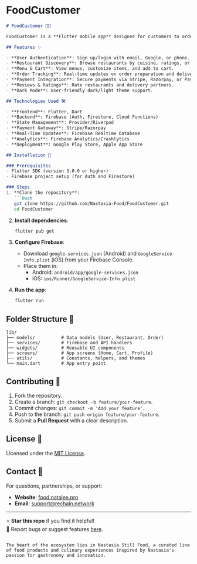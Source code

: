 # FoodCustomer

```markdown
# FoodCustomer 🍕📱

FoodCustomer is a **Flutter mobile app** designed for customers to order food from local restaurants, track deliveries in real-time, and manage their accounts. Built with scalability and user experience in mind, it integrates seamlessly with Firebase for backend operations.

## Features ✨

- **User Authentication**: Sign up/login with email, Google, or phone.
- **Restaurant Discovery**: Browse restaurants by cuisine, ratings, or distance.
- **Menu & Cart**: View menus, customize items, and add to cart.
- **Order Tracking**: Real-time updates on order preparation and delivery.
- **Payment Integration**: Secure payments via Stripe, Razorpay, or PayPal.
- **Reviews & Ratings**: Rate restaurants and delivery partners.
- **Dark Mode**: User-friendly dark/light theme support.

## Technologies Used 🛠️

- **Frontend**: Flutter, Dart
- **Backend**: Firebase (Auth, Firestore, Cloud Functions)
- **State Management**: Provider/Riverpod
- **Payment Gateway**: Stripe/Razorpay
- **Real-Time Updates**: Firebase Realtime Database
- **Analytics**: Firebase Analytics/Crashlytics
- **Deployment**: Google Play Store, Apple App Store

## Installation 🚀

### Prerequisites
- Flutter SDK (version 3.0.0 or higher)
- Firebase project setup (for Auth and Firestore)

### Steps
1. **Clone the repository**:
   ```bash
   git clone https://github.com/Nastasia-Food/FoodCustomer.git
   cd FoodCustomer
   ```

2. **Install dependencies**:
   ```bash
   flutter pub get
   ```

3. **Configure Firebase**:
   - Download `google-services.json` (Android) and `GoogleService-Info.plist` (iOS) from your Firebase Console.
   - Place them in:
     - Android: `android/app/google-services.json`
     - iOS: `ios/Runner/GoogleService-Info.plist`

4. **Run the app**:
   ```bash
   flutter run
   ```

## Folder Structure 📂
```plaintext
lib/
├── models/          # Data models (User, Restaurant, Order)
├── services/        # Firebase and API handlers
├── widgets/         # Reusable UI components
├── screens/         # App screens (Home, Cart, Profile)
├── utils/           # Constants, helpers, and themes
└── main.dart        # App entry point
```

## Contributing 🤝
1. Fork the repository.
2. Create a branch: `git checkout -b feature/your-feature`.
3. Commit changes: `git commit -m 'Add your feature'`.
4. Push to the branch: `git push origin feature/your-feature`.
5. Submit a **Pull Request** with a clear description.

## License 📄
Licensed under the [MIT License](LICENSE).

## Contact 📧
For questions, partnerships, or support:
- **Website**: [food.natalee.pro](https://food.natalee.pro)
- **Email**: support@rechain.network 

---

⭐ **Star this repo** if you find it helpful!  
🐛 Report bugs or suggest features [here](https://github.com/Nastasia-Food/FoodCustomer/issues).
```

The heart of the ecosystem lies in Nastasia Still Food, a curated line of food products and culinary experiences inspired by Nastasia's passion for gastronomy and innovation. 
